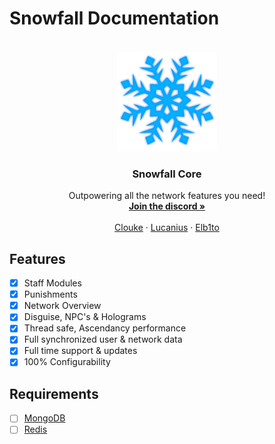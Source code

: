 # Snowfall Documentation

<!-- LOGO -->
<br />
<div align="center">
  <a href="https://github.com/FrozedClubDevelopment/Snowfall-Documentation">
    <img src="snowfall.png" alt="Logo" width="160" height="160">
  </a>

  <h3 align="center">Snowfall Core</h3>

  <p align="center">
    Outpowering all the network features you need!
    <br />
    <a href="https://discord.frozed.club/"><strong>Join the discord »</strong></a>
    <br />
    <br />
    <a href="https://github.com/Clouke">Clouke</a>
    ·
    <a href="https://github.com/Lucaniuss">Lucanius</a>
    ·
    <a href="https://github.com/Elb1to">Elb1to</a>
  </p>
</div>

<!-- FEATURES -->
## Features
- [x] Staff Modules
- [x] Punishments
- [x] Network Overview
- [x] Disguise, NPC's & Holograms 
- [x] Thread safe, Ascendancy performance   
- [x] Full synchronized user & network data
- [x] Full time support & updates
- [x] 100% Configurability 

<!-- REQUIREMENTS -->
## Requirements
- [ ] [MongoDB](https://www.mongodb.com/)
- [ ] [Redis](https://redis.io/)
